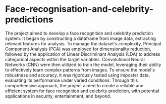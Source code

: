 # Face-recognisation-and-celebrity-predictions

The project aimed to develop a face recognition and celebrity prediction system. It began by constructing a dataframe from image data, extracting relevant features for analysis. To manage the dataset's complexity, Principal Component Analysis (PCA) was employed for dimensionality reduction, followed by the application of Linear Discriminant Analysis (LDA) to address categorical aspects within the target variables. Convolutional Neural Networks (CNN) were then utilized to train the model, leveraging their ability to effectively learn complex patterns from images. To ensure the model's robustness and accuracy, it was rigorously tested using imposter data, evaluating its performance under varied conditions. Through this comprehensive approach, the project aimed to create a reliable and efficient system for face recognition and celebrity prediction, with potential applications in security, entertainment, and beyond.
